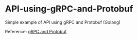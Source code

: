 # API-using-gRPC-and-Protobuf
Simple example of API using gRPC and Protobuf (Golang)

Reference:
[gRPC and Protobuf](https://www.youtube.com/watch?v=Y92WWaZJl24)
